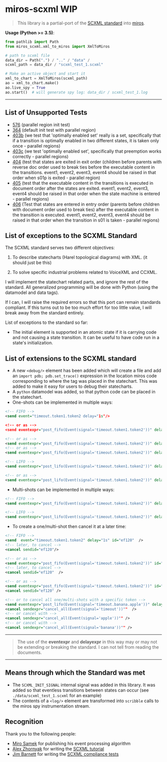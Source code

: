 # miros-scxml WIP

  > This library is a partial-port of the [SCXML standard](https://www.w3.org/TR/scxml/) into [miros](https://github.com/aleph2c/miros).

**Usage (Python >= 3.5)**:
```python
from pathlib import Path
from miros_scxml.xml_to_miros import XmlToMiros

# path to scxml file
data_dir = Path(".") / ".." / "data" /
scxml_path = data_dir / "scxml_test_1.scxml"

# Make an active object and start it
xml_to_chart = XmlToMiros(scxml_path)
ao = xml_to_chart.make()
ao.live_spy = True
ao.start()  # will generate spy log: data_dir / scxml_test_1.log
```
----

## List of Unsupported Tests

* [576](https://www.w3.org/Voice/2013/scxml-irp/576/test576.txml) (parallel region init test)
* [364](https://www.w3.org/Voice/2013/scxml-irp/364/test364.txml) (default init test with parallel region)
* [403b](https://www.w3.org/Voice/2013/scxml-irp/403/test403b.txml) (we test that 'optimally enabled set' really is a set, specifically that if a transition is optimally enabled in
  two different states, it is taken only once - parallel regions)
* [403c](https://www.w3.org/Voice/2013/scxml-irp/403/test403c.txml) (we test 'optimally enabled set', specifically that preemption works correctly - parallel regions)
* [404](https://www.w3.org/Voice/2013/scxml-irp/404/test404.txml) (test that states are exited in exit order (children before parents with reverse doc order used to break ties before the executable content in the transitions.  event1, event2, event3, event4 should be raised in that order when s01p is exited - parallel region)
* [405](https://www.w3.org/Voice/2013/scxml-irp/405/test405.txml) (test that the executable content in the transitions is executed in document order after the states are exited. event1, event2, event3, event4 should be raised in that order when the state machine is entered - parallel regions)
* [406](https://www.w3.org/Voice/2013/scxml-irp/406/test406.txml) (Test that states are entered in entry order (parents before children with document order used to break ties) after the executable content in the transition is executed. event1, event2, event3, event4 should be raised in that order when the transition in s01 is taken - parallel regions)
  
## List of exceptions to the SCXML Standard

The SCXML standard serves two different objectives:  

1. To describe statecharts (Harel topological diagrams) with XML. (it should just be this)

2. To solve specific industrial problems related to VoiceXML and CCXML.

I will implement the statechart related parts, and ignore the rest of the standard.  All generalized programming will be done with Python (using the datamodel and data tags).

If I can, I will raise the required errors so that this port can remain standards compliant.  If this turns out to be too much effort for too little value, I will break away from the standard entirely.

List of exceptions to the standard so far:

* The initial element is supported in an atomic state if it is carrying code and not causing a state transition.  It can be useful to have code run in a state's initialization.

## List of extensions to the SCXML standard

* A new ``<debug/>`` element has been added which will create a file and add an ``import pdb; pdb.set_trace()`` expression in the location miros code corresponding to where the tag was placed in the statechart.  This was added to make it easy for users to debug their statecharts.
* A ``python`` datamodel was added, so that python code can be placed in the statechart.
* One-shots can be implemented in multiple ways:

```xml
<!-- FIFO -->
<send event="timeout.token1.token2 delay="1s"/>

<!-- or as -->
<send eventexpr="post_fifo(Event(signal='timeout.token1.token2'))" delay="1s"/>

<!-- or as -->
<send eventexpr="post_fifo(Event(signal='timeout.token1.token2'))" delayexpr="times=1, period=1.0, deferred=True" />
<!-- or as -->
<send eventexpr="post_fifo(Event(signal='timeout.token1.token2'))" delayexpr="times=1, delay=1.0, deferred=True" />

<!-- LIFO -->
<send eventexpr="post_lifo(Event(signal='timeout.token1.token2'))" delay="1s"/>

<!-- or as -->
<send eventexpr="post_lifo(Event(signal='timeout.token1.token2'))" delayexpr="times=1, period=1.0, deferred=True"/>
```

* Multi-shots can be implemented in multiple ways:

```xml
<!-- FIFO -->
<send eventexpr="post_fifo(Event(signal='timeout.token1.token2'))" delayexpr="times=3, period=1.0, deferred=True" />

<!-- LIFO -->
<send eventexpr="post_lifo(Event(signal='timeout.token1.token2'))" delayexpr="times=3, period=1.0, deferred=True" />
```

* To create a one/multi-shot then cancel it at a later time:
```xml
<!-- FIFO -->
<send  event="timeout.token1.token2" delay="1s" id="ef120"  />
<!-- later, to cancel -->
<cancel sendid="ef120"/>

<!-- or as -->
<send eventexpr="post_fifo(Event(signal='timeout.token1.token2'))" id="ef120" delay="1s" />
<!-- later, to cancel -->
<cancel sendid="ef120"  />

<!-- or as -->
<send eventexpr="post_fifo(Event(signal='timeout.token1.token2'))" id="ef120" delayexpr="times=1, period=1.0, deferred=True" />
<cancel sendid="ef120" />

<!-- or to cancel all one/multi-shots with a specific token -->
<send eventexpr="post_lifo(Event(signal='timeout.banana.apple'))" delayexpr="times=1, period=1.0, deferred=True" />
<cancel sendexpr="cancel_all(Event(signal='timeout'))""  />
<!-- or cancel with -->
<cancel sendexpr="cancel_all(Event(signal='apple'))"" />
<!-- or cancel with -->
<cancel sendexpr="cancel_all(Event(signal='banana'))"" />
```
---

  > The use of the **eventexpr** and **delayexpr** in this way may or may not be extending or breaking the standard.  I can not tell from reading the documents.

---

## Means through which the Standard was met

* The ``SCXML_INIT_SIGNAL`` internal signal was added in this library.  It was added so that eventless transitions between states can occur (see ``./data/scxml_test_1.scxml`` for an example)
* The contents of a ``<log/>`` element are transformed into ``scribble`` calls to the miros spy instrumentation stream.

## Recognition

Thank you to the following people:

* [Miro Samek](https://www.linkedin.com/in/samek) for publishing his event processing algorithm
* [Alex Zhornyak](https://github.com/alexzhornyak) for writing the [SCXML tutorial](https://github.com/alexzhornyak/SCXML-tutorial)
* [Jim Barnett](https://www.speechtechmag.com/Articles/Editorial/Feature/The-2014-Speech-Luminaries-98322.aspx) for writing the [SCXML compliance tests](https://www.w3.org/Voice/2013/scxml-irp/#tests)
